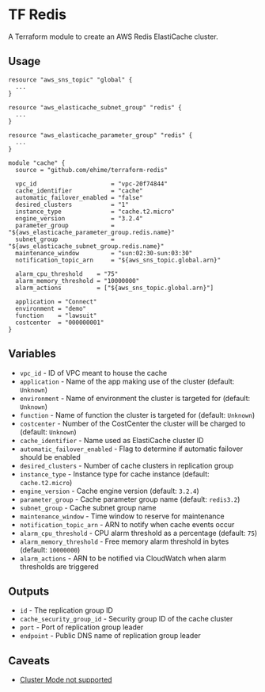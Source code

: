 # TF Redis

A Terraform module to create an AWS Redis ElastiCache cluster.

## Usage

```hcl
resource "aws_sns_topic" "global" {
  ...
}

resource "aws_elasticache_subnet_group" "redis" {
  ...
}

resource "aws_elasticache_parameter_group" "redis" {
  ...
}

module "cache" {
  source = "github.com/ehime/terraform-redis"

  vpc_id                     = "vpc-20f74844"
  cache_identifier           = "cache"
  automatic_failover_enabled = "false"
  desired_clusters           = "1"
  instance_type              = "cache.t2.micro"
  engine_version             = "3.2.4"
  parameter_group            = "${aws_elasticache_parameter_group.redis.name}"
  subnet_group               = "${aws_elasticache_subnet_group.redis.name}"
  maintenance_window         = "sun:02:30-sun:03:30"
  notification_topic_arn     = "${aws_sns_topic.global.arn}"

  alarm_cpu_threshold    = "75"
  alarm_memory_threshold = "10000000"
  alarm_actions          = ["${aws_sns_topic.global.arn}"]

  application = "Connect"
  environment = "demo"
  function    = "lawsuit"
  costcenter  = "000000001"
}
```

## Variables

- `vpc_id`                      - ID of VPC meant to house the cache
- `application`                 - Name of the app making use of the cluster               (default: `Unknown`)
- `environment`                 - Name of environment the cluster is targeted for         (default: `Unknown`)
- `function`                    - Name of function the cluster is targeted for            (default: `Unknown`)
- `costcenter`                  - Number of the CostCenter the cluster will be charged to (default: `Unknown`)
- `cache_identifier`            - Name used as ElastiCache cluster ID
- `automatic_failover_enabled`  - Flag to determine if automatic failover should be enabled
- `desired_clusters`            - Number of cache clusters in replication group
- `instance_type`               - Instance type for cache instance                        (default: `cache.t2.micro`)
- `engine_version`              - Cache engine version                                    (default: `3.2.4`)
- `parameter_group`             - Cache parameter group name                              (default: `redis3.2`)
- `subnet_group`                - Cache subnet group name
- `maintenance_window`          - Time window to reserve for maintenance
- `notification_topic_arn`      - ARN to notify when cache events occur
- `alarm_cpu_threshold`         - CPU alarm threshold as a percentage                     (default: `75`)
- `alarm_memory_threshold`      - Free memory alarm threshold in bytes                    (default: `10000000`)
- `alarm_actions`               - ARN to be notified via CloudWatch when alarm thresholds are triggered


## Outputs

- `id`                          - The replication group ID
- `cache_security_group_id`     - Security group ID of the cache cluster
- `port`                        - Port of replication group leader
- `endpoint`                    - Public DNS name of replication group leader


## Caveats

- [Cluster Mode not supported](https://github.com/hashicorp/terraform/issues/9419)
